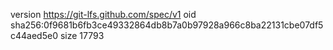 version https://git-lfs.github.com/spec/v1
oid sha256:0f9681b6fb3ce49332864db8b7a0b97928a966c8ba22131cbe07df5c44aed5e0
size 17793

